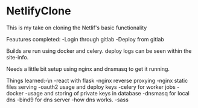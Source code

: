 # NetlifyClone
This is my take on cloning the Netlif's basic functionality

Feautures completed:
  -Login through gitlab
  -Deploy from gitlab

Builds are run using docker and celery.
deploy logs can be seen within the site-info.

Needs a little bit setup using nginx and dnsmasq to get it running.

Things learned:-\n
  -react with flask
  -nginx reverse proxying
  -nginx static files serving
  -oauth2 usage and deploy keys
  -celery for worker jobs
  -docker
  -usage and storing of private keys in database
  -dnsmasq for local dns
  -bind9 for dns server
  -how dns works.
  -sass
